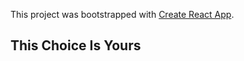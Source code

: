 This project was bootstrapped with [Create React App](https://github.com/facebook/create-react-app).

## This Choice Is Yours
